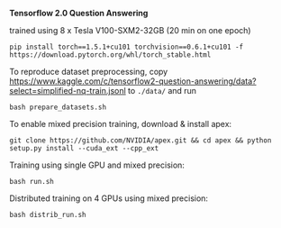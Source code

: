 **Tensorflow 2.0 Question Answering**

trained using 8 x Tesla V100-SXM2-32GB (20 min on one epoch)

    pip install torch==1.5.1+cu101 torchvision==0.6.1+cu101 -f https://download.pytorch.org/whl/torch_stable.html


To reproduce dataset preprocessing, copy https://www.kaggle.com/c/tensorflow2-question-answering/data?select=simplified-nq-train.jsonl to `./data/` and run

    bash prepare_datasets.sh

To enable mixed precision training, download & install apex:

    git clone https://github.com/NVIDIA/apex.git && cd apex && python setup.py install --cuda_ext --cpp_ext


Training using single GPU and mixed precision:

    bash run.sh

Distributed training on 4 GPUs using mixed precision:

    bash distrib_run.sh
